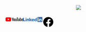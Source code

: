 <div id="header" align="center">
  <img src="https://media.giphy.com/media/M9gbBd9nbDrOTu1Mqx/giphy.gif" width="100"/>
</div>
<div style='display:flex;margin:10px;padding:10px'>
<a href='https://www.youtube.com/channel/UCySCEvl9nmFyAIXgUQfD5KQ' target='_blank'><img src='/assets/yt_logo_rgb_light.png' alt=''width="56"/></a>
<a href='https://www.linkedin.com/in/md-mubarak-hossain-662113201/' target='_blank'><img src='/assets/LI-Logo.png' alt=''width="64"/></a>
<a href='https://www.facebook.com/mubarak.parvej?_rdc=1&_rdr' target='_blank'><img src='/assets/facebook.svg' alt=''width="32"/></a>
</div>
